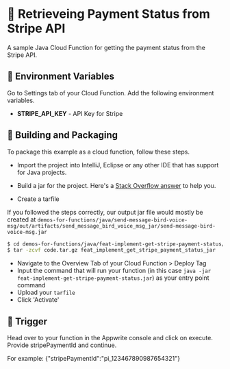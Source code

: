 # 📧 Retrieveing Payment Status from Stripe API
A sample Java Cloud Function for getting the payment status from the Stripe API.

## 📝 Environment Variables
Go to Settings tab of your Cloud Function. Add the following environment variables.

* **STRIPE_API_KEY** - API Key for Stripe

## 🚀 Building and Packaging

To package this example as a cloud function, follow these steps.

* Import the project into IntelliJ, Eclipse or any other IDE that has support for Java projects.

* Build a jar for the project. Here's a [Stack Overflow answer](https://stackoverflow.com/questions/1082580/how-to-build-jars-from-intellij-properly) to help you.

* Create a tarfile

If you followed the steps correctly, our output jar file would mostly be created at `demos-for-functions/java/send-message-bird-voice-msg/out/artifacts/send_message_bird_voice_msg_jar/send-message-bird-voice-msg.jar`

```bash
$ cd demos-for-functions/java/feat-implement-get-stripe-payment-status/out/artifacts/
$ tar -zcvf code.tar.gz feat_implement_get_stripe_payment_status_jar
```

* Navigate to the Overview Tab of your Cloud Function > Deploy Tag
* Input the command that will run your function (in this case `java -jar feat-implement-get-stripe-payment-status.jar`) as your entry point command
* Upload your `tarfile`
* Click 'Activate'

## 🎯 Trigger

Head over to your function in the Appwrite console and click on execute. Provide stripePaymentId and continue.

For example:
{"stripePaymentId":"pi_123467890987654321"}